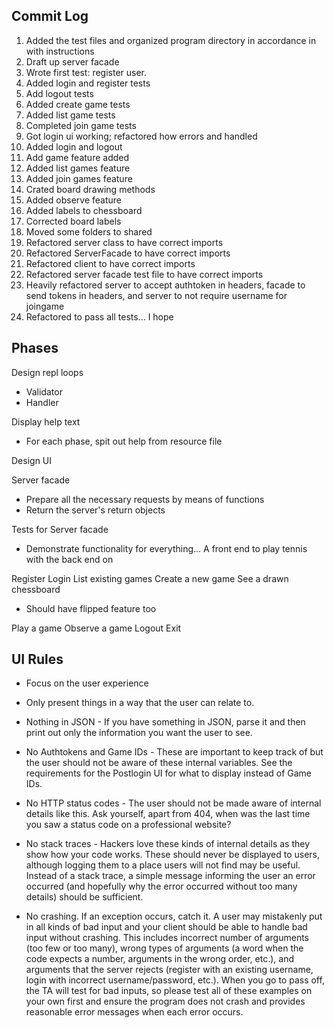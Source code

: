 ## Commit Log
1. Added the test files and organized program directory in accordance in with instructions
2. Draft up server facade
3. Wrote first test: register user.
4. Added login and register tests
5. Add logout tests
6. Added create game tests 
7. Added list game tests
8. Completed join game tests
9. Got login ui working; refactored how errors and handled
10. Added login and logout
11. Add game feature added
12. Added list games feature
13. Added join games feature
14. Crated board drawing methods
15. Added observe feature
16. Added labels to chessboard
17. Corrected board labels
18. Moved some folders to shared
19. Refactored server class to have correct imports
20. Refactored ServerFacade to have correct imports
21. Refactored client to have correct imports
22. Refactored server facade test file to have correct imports
23. Heavily refactored server to accept authtoken in headers, facade to send tokens in headers, and server to not require username for joingame
24. Refactored to pass all tests... I hope

## Phases
Design repl loops
* Validator
* Handler

Display help text
* For each phase, spit out help from resource file

Design UI

Server facade
* Prepare all the necessary requests by means of functions
* Return the server's return objects

Tests for Server facade
* Demonstrate functionality for everything... A front end to play tennis with the back end on

Register
Login
List existing games
Create a new game
See a drawn chessboard
* Should have flipped feature too

Play a game
Observe a game
Logout
Exit


## UI Rules
* Focus on the user experience
* Only present things in a way that the user can relate to.

* Nothing in JSON - If you have something in JSON, parse it and then print out only the information you want the user to see.
* No Authtokens and Game IDs - These are important to keep track of but the user should not be aware of these internal variables. See the requirements for the Postlogin UI for what to display instead of Game IDs.
* No HTTP status codes - The user should not be made aware of internal details like this. Ask yourself, apart from 404, when was the last time you saw a status code on a professional website?
* No stack traces - Hackers love these kinds of internal details as they show how your code works. These should never be displayed to users, although logging them to a place users will not find may be useful. Instead of a stack trace, a simple message informing the user an error occurred (and hopefully why the error occurred without too many details) should be sufficient.
* No crashing. If an exception occurs, catch it. A user may mistakenly put in all kinds of bad input and your client should be able to handle bad input without crashing. This includes incorrect number of arguments (too few or too many), wrong types of arguments (a word when the code expects a number, arguments in the wrong order, etc.), and arguments that the server rejects (register with an existing username, login with incorrect username/password, etc.). When you go to pass off, the TA will test for bad inputs, so please test all of these examples on your own first and ensure the program does not crash and provides reasonable error messages when each error occurs.